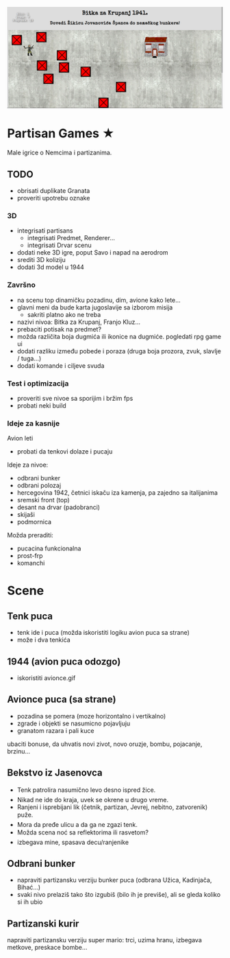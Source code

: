 [![](screen.png)](https:-mudroljub.github.io/igrica-partizani/)

# Partisan Games ★

Male igrice o Nemcima i partizanima.

## TODO

- obrisati duplikate Granata
- proveriti upotrebu oznake

### 3D
- integrisati partisans
    - integrisati Predmet, Renderer...
    - integrisati Drvar scenu
- dodati neke 3D igre, poput Savo i napad na aerodrom
- srediti 3D koliziju
- dodati 3d model u 1944

### Završno
- na scenu top dinamičku pozadinu, dim, avione kako lete...
- glavni meni da bude karta jugoslavije sa izborom misija
    - sakriti platno ako ne treba
- nazivi nivoa: Bitka za Krupanj, Franjo Kluz...
- prebaciti potisak na predmet?
- možda različita boja dugmića ili ikonice na dugmiće. pogledati rpg game ui 
- dodati razliku između pobede i poraza (druga boja prozora, zvuk, slavlje / tuga...)
- dodati komande i ciljeve svuda

### Test i optimizacija
- proveriti sve nivoe sa sporijim i bržim fps
- probati neki build

### Ideje za kasnije

Avion leti
- probati da tenkovi dolaze i pucaju

Ideje za nivoe:
- odbrani bunker
- odbrani polozaj
- hercegovina 1942, četnici iskaču iza kamenja, pa zajedno sa italijanima
- sremski front (top)
- desant na drvar (padobranci)
- skijaši
- podmornica

Možda preraditi:
- pucacina funkcionalna
- prost-frp
- komanchi

# Scene

## Tenk puca

* tenk ide i puca (možda iskoristiti logiku avion puca sa strane)
* može i dva tenkića

## 1944 (avion puca odozgo)
* iskoristiti avionce.gif

## Avionce puca (sa strane)
* pozadina se pomera (moze horizontalno i vertikalno)
* zgrade i objekti se nasumicno pojavljuju
* granatom razara i pali kuce

ubaciti bonuse, da uhvatis novi zivot, novo oruzje, bombu, pojacanje, brzinu...

## Bekstvo iz Jasenovca

* Tenk patrolira nasumično levo desno ispred žice.
* Nikad ne ide do kraja, uvek se okrene u drugo vreme.
* Ranjeni i isprebijani lik (četnik, partizan, Jevrej, nebitno, zatvorenik) puže.
* Mora da pređe ulicu a da ga ne zgazi tenk.
* Možda scena noć sa reflektorima ili rasvetom?
* izbegava mine, spasava decu/ranjenike

## Odbrani bunker

* napraviti partizansku verziju bunker puca (odbrana Užica, Kadinjača, Bihać...)
* svaki nivo prelaziš tako što izgubiš (bilo ih je previše), ali se gleda koliko si ih ubio

## Partizanski kurir

napraviti partizansku verziju super mario:
trci, uzima hranu, izbegava metkove, preskace bombe...
